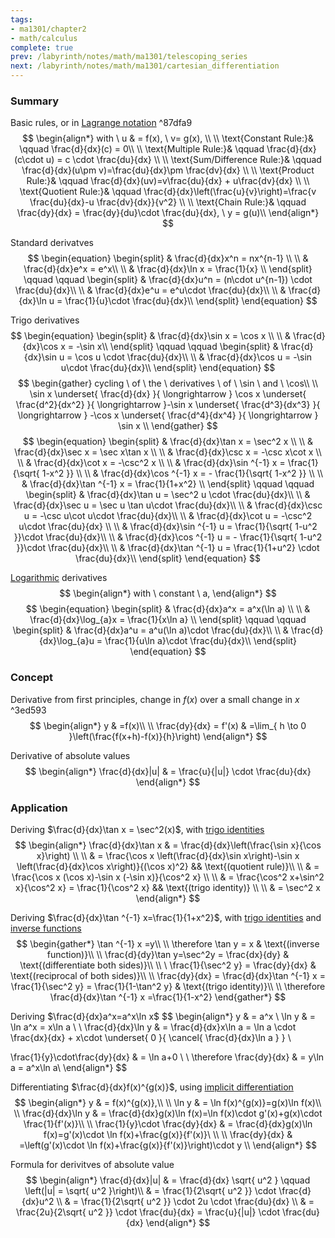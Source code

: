 ```yaml
---
tags:
- ma1301/chapter2
- math/calculus
complete: true
prev: /labyrinth/notes/math/ma1301/telescoping_series
next: /labyrinth/notes/math/ma1301/cartesian_differentiation
---
```


   

### Summary
Basic rules, or in [Lagrange notation](/labyrinth/notes/math/math_fundementals/derivative_notation#^753b98) ^87dfa9
$$
\begin{align*}
with \ u & = f(x), \ v= g(x), \\
\\
\text{Constant Rule:}& \qquad \frac{d}{dx}(c) = 0\\
\\
\text{Multiple Rule:}& \qquad \frac{d}{dx}(c\cdot u) = c \cdot \frac{du}{dx} \\
\\
\text{Sum/Difference Rule:}& \qquad \frac{d}{dx}(u\pm v)=\frac{du}{dx}\pm \frac{dv}{dx} \\
\\
\text{Product Rule:}& \qquad \frac{d}{dx}(uv)=v\frac{du}{dx} + u\frac{dv}{dx} \\
\\
\text{Quotient Rule:}& \qquad \frac{d}{dx}\left(\frac{u}{v}\right)=\frac{v \frac{du}{dx}-u \frac{dv}{dx}}{v^2} \\
\\
\text{Chain Rule:}& \qquad \frac{dy}{dx} = \frac{dy}{du}\cdot \frac{du}{dx}, \ y = g(u)\\
\end{align*}
$$

Standard derivatves
$$
\begin{equation}
  \begin{split}
    & \frac{d}{dx}x^n = nx^{n-1} \\
    \\
    & \frac{d}{dx}e^x = e^x\\
    \\
    & \frac{d}{dx}\ln x = \frac{1}{x} \\
  \end{split}
  \qquad \qquad
  \begin{split}
    & \frac{d}{dx}u^n = (n\cdot u^{n-1}) \cdot \frac{du}{dx}\\
    \\
    & \frac{d}{dx}e^u = e^u\cdot \frac{du}{dx}\\
    \\
    & \frac{d}{dx}\ln u = \frac{1}{u}\cdot \frac{du}{dx}\\
  \end{split}
\end{equation}
$$

Trigo derivatives
$$
\begin{equation}
\begin{split}
& \frac{d}{dx}\sin x = \cos x \\
\\
& \frac{d}{dx}\cos x = -\sin x\\
\end{split}
\qquad \qquad
\begin{split}
& \frac{d}{dx}\sin u = \cos u \cdot \frac{du}{dx}\\
\\
& \frac{d}{dx}\cos u = -\sin u\cdot \frac{du}{dx}\\
\end{split}
\end{equation}
$$
$$
\begin{gather}
cycling \ of \ the \ derivatives \ of \ \sin \ and \ \cos\\
\\
\sin x \underset{ \frac{d}{dx} }{ \longrightarrow } \cos x \underset{ \frac{d^2}{dx^2} }{ \longrightarrow }-\sin x \underset{ \frac{d^3}{dx^3} }{ \longrightarrow } -\cos x \underset{ \frac{d^4}{dx^4} }{ \longrightarrow } \sin x \\
\end{gather}
$$
$$
\begin{equation}
\begin{split}
& \frac{d}{dx}\tan x = \sec^2 x \\
\\
& \frac{d}{dx}\sec x = \sec x\tan x \\
\\
& \frac{d}{dx}\csc x = -\csc x\cot x \\
\\
& \frac{d}{dx}\cot x = -\csc^2 x \\
\\
& \frac{d}{dx}\sin ^{-1} x = \frac{1}{\sqrt{ 1-x^2 }} \\
\\
& \frac{d}{dx}\cos ^{-1} x = - \frac{1}{\sqrt{ 1-x^2 }} \\
\\
& \frac{d}{dx}\tan ^{-1} x = \frac{1}{1+x^2} \\
\end{split}
\qquad \qquad
\begin{split}
& \frac{d}{dx}\tan u = \sec^2 u \cdot \frac{du}{dx}\\
\\
& \frac{d}{dx}\sec u = \sec u \tan u\cdot \frac{du}{dx}\\
\\
& \frac{d}{dx}\csc u = -\csc u\cot u\cdot \frac{du}{dx}\\
\\
& \frac{d}{dx}\cot u = -\csc^2 u\cdot \frac{du}{dx} \\
\\
& \frac{d}{dx}\sin ^{-1} u = \frac{1}{\sqrt{ 1-u^2 }}\cdot \frac{du}{dx}\\
\\
& \frac{d}{dx}\cos ^{-1} u = - \frac{1}{\sqrt{ 1-u^2 }}\cdot \frac{du}{dx}\\
\\
& \frac{d}{dx}\tan ^{-1} u = \frac{1}{1+u^2} \cdot \frac{du}{dx}\\
\end{split}
\end{equation}
$$

[Logarithmic](/labyrinth/notes/math/math_fundementals/rules_of_logarithms) derivatives
$$
\begin{align*}
with \ constant \ a,
\end{align*}
$$
$$
\begin{equation}
  \begin{split}
    & \frac{d}{dx}a^x = a^x(\ln a) \\
    \\
    & \frac{d}{dx}\log_{a}x = \frac{1}{x\ln a} \\
  \end{split}
  \qquad \qquad
  \begin{split}
    & \frac{d}{dx}a^u = a^u(\ln a)\cdot \frac{du}{dx}\\
    \\
    & \frac{d}{dx}\log_{a}u = \frac{1}{u\ln a}\cdot \frac{du}{dx}\\
  \end{split}
\end{equation}
$$

### Concept
Derivative from first principles, change in $f(x)$ over a small change in $x$ ^3ed593
$$
\begin{align*}
y & =f(x)\\
\\
\frac{dy}{dx} = f'(x) & =\lim_{ h \to 0 }\left(\frac{f(x+h)-f(x)}{h}\right) 
\end{align*}
$$

Derivative of absolute values
$$
\begin{align*}
\frac{d}{dx}|u| & = \frac{u}{|u|} \cdot \frac{du}{dx} 
\end{align*}
$$

### Application
Deriving $\frac{d}{dx}\tan x = \sec^2(x)$, with [trigo identities](/labyrinth/notes/math/ma1301/trigo_identities)
$$
\begin{align*}
\frac{d}{dx}\tan x & = \frac{d}{dx}\left(\frac{\sin x}{\cos x}\right) \\
\\
& = \frac{\cos x \left(\frac{d}{dx}\sin x\right)-\sin x \left(\frac{d}{dx}\cos x\right)}{(\cos x)^2} && \text{(quotient rule)}\\
\\
& = \frac{\cos x (\cos x)-\sin x (-\sin x)}{\cos^2 x} \\
\\
& = \frac{\cos^2 x+\sin^2 x}{\cos^2 x} = \frac{1}{\cos^2 x} && \text{(trigo identity)} \\
\\
& = \sec^2 x
\end{align*}
$$

Deriving $\frac{d}{dx}\tan ^{-1} x=\frac{1}{1+x^2}$, with [trigo identities](/labyrinth/notes/math/ma1301/trigo_identities) and [inverse functions](/labyrinth/notes/math/math_fundementals/inverse_functions)
$$
\begin{gather*}
\tan ^{-1} x =y\\
\\
\therefore \tan y  = x & \text{(inverse function)}\\
\\
\frac{d}{dy}\tan y=\sec^2y  = \frac{dx}{dy} & \text{(differentiate both sides)}\\
\\
\ \frac{1}{\sec^2 y} = \frac{dy}{dx} & \text{(reciprocal of both sides)}\\
\\ 
\frac{dy}{dx} = \frac{d}{dx}\tan ^{-1} x = \frac{1}{\sec^2 y} = \frac{1}{1-\tan^2 y} & \text{(trigo identity)}\\
\\
\therefore \frac{d}{dx}\tan ^{-1} x =\frac{1}{1-x^2}
\end{gather*}
$$

Deriving $\frac{d}{dx}a^x=a^x\ln x$
$$
\begin{align*}
y & = a^x \\
\ln y & = \ln a^x = x\ln a \\
\\
\frac{d}{dx}\ln y & = \frac{d}{dx}x\ln a = \ln a \cdot \frac{dx}{dx} + x\cdot \underset{ 0 }{ \cancel{ \frac{d}{dx}\ln a } } \\

\frac{1}{y}\cdot\frac{dy}{dx} & = \ln a+0 \\
\\
\therefore \frac{dy}{dx} & = y\ln a = a^x\ln a\\
\end{align*}
$$

Differentiating $\frac{d}{dx}f(x)^{g(x)}$, using [implicit differentiation](/labyrinth/notes/math/ma1301/cartesian_differentiation#^a2341c)
$$
\begin{align*}
y & = f(x)^{g(x)},\\
\\
\ln y & = \ln f(x)^{g(x)}=g(x)\ln f(x)\\
\\
\frac{d}{dx}\ln y & = \frac{d}{dx}g(x)\ln f(x)=\ln f(x)\cdot g'(x)+g(x)\cdot \frac{1}{f'(x)}\\
\\
\frac{1}{y}\cdot \frac{dy}{dx} & = \frac{d}{dx}g(x)\ln f(x)=g'(x)\cdot \ln f(x)+\frac{g(x)}{f'(x)}\ \\
\\
\frac{dy}{dx} & =\left(g'(x)\cdot \ln f(x)+\frac{g(x)}{f'(x)}\right)\cdot y \\
\end{align*}
$$

Formula for derivitves of absolute value
$$
\begin{align*}
\frac{d}{dx}|u| & = \frac{d}{dx} \sqrt{ u^2 } \qquad \left(|u| = \sqrt{ u^2 }\right)\\
& = \frac{1}{2\sqrt{ u^2 }} \cdot \frac{d}{dx}u^2 \\
& = \frac{1}{2\sqrt{ u^2 }} \cdot 2u \cdot \frac{du}{dx} \\
& = \frac{2u}{2\sqrt{ u^2 }} \cdot \frac{du}{dx} = \frac{u}{|u|} \cdot \frac{du}{dx}
\end{align*}
$$